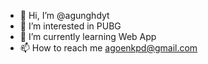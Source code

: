 - 👋 Hi, I’m @agunghdyt
- 👀 I’m interested in PUBG
- 🌱 I’m currently learning Web App
- 📫 How to reach me agoenkpd@gmail.com

<!---
agunghdyt/agunghdyt is a ✨ special ✨ repository because its `README.md` (this file) appears on your GitHub profile.
You can click the Preview link to take a look at your changes.
--->
